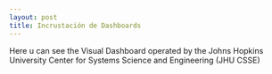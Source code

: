 ```yaml
---
layout: post
title: Incrustación de Dashboards
---
```


Here u can see the Visual Dashboard operated by the Johns Hopkins University Center for Systems Science and Engineering (JHU CSSE)
